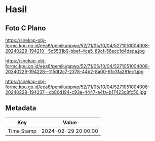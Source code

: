# Hasil

## Foto C Plano

https://sirekap-obj-formc.kpu.go.id/eea6/pemilu/ppwp/52/71/05/10/04/5271051004008-20240229-194210--5c5531b9-bbef-4ca5-89cf-56ecc1d4dada.jpg

https://sirekap-obj-formc.kpu.go.id/eea6/pemilu/ppwp/52/71/05/10/04/5271051004008-20240229-194228--115df2c7-2378-44b2-8a00-61c3fa281ec1.jpg

https://sirekap-obj-formc.kpu.go.id/eea6/pemilu/ppwp/52/71/05/10/04/5271051004008-20240229-194237--cb86d194-c93e-4447-a4fa-b17423c8fc50.jpg


## Metadata

| Key        | Value               |
| ---------- | ------------------- |
| Time Stamp | 2024-02-29 20:00:00 |



